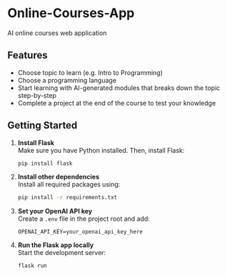 # Online-Courses-App

AI online courses web application

## Features

-   Choose topic to learn (e.g. Intro to Programming)
-   Choose a programming language
-   Start learning with AI-generated modules that breaks down the topic
    step-by-step
-   Complete a project at the end of the course to test your knowledge

## Getting Started

1. **Install Flask**  
   Make sure you have Python installed. Then, install Flask:

    ```bash
    pip install flask
    ```

2. **Install other dependencies**  
   Install all required packages using:

    ```bash
    pip install -r requirements.txt
    ```

3. **Set your OpenAI API key**  
   Create a `.env` file in the project root and add:

    ```
    OPENAI_API_KEY=your_openai_api_key_here
    ```

4. **Run the Flask app locally**  
   Start the development server:
    ```bash
    flask run
    ```
